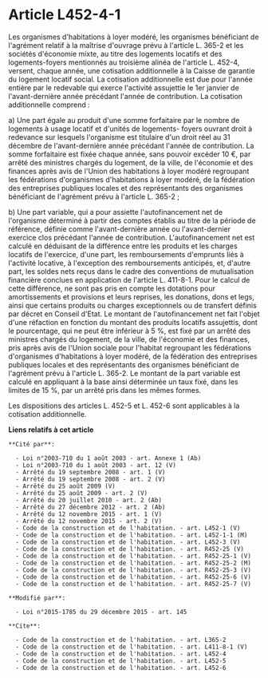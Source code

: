 # Article L452-4-1

Les organismes d'habitations à loyer modéré, les organismes bénéficiant de l'agrément relatif à la maîtrise d'ouvrage prévu à
l'article L. 365-2 et les sociétés d'économie mixte, au titre des logements locatifs et des logements-foyers mentionnés au
troisième alinéa de l'article L. 452-4, versent, chaque année, une cotisation additionnelle à la Caisse de garantie du
logement locatif social. La cotisation additionnelle est due pour l'année entière par le redevable qui exerce l'activité
assujettie le 1er janvier de l'avant-dernière année précédant l'année de contribution. La cotisation additionnelle
comprend : 

a) Une part égale au produit d'une somme forfaitaire par le nombre de logements à usage locatif et d'unités de logements-
foyers ouvrant droit à redevance sur lesquels l'organisme est titulaire d'un droit réel au 31 décembre de l'avant-dernière
année précédant l'année de contribution. La somme forfaitaire est fixée chaque année, sans pouvoir excéder 10 €, par arrêté
des ministres chargés du logement, de la ville, de l'économie et des finances après avis de l'Union des habitations à loyer
modéré regroupant les fédérations d'organismes d'habitations à loyer modéré, de la fédération des entreprises publiques
locales et des représentants des organismes bénéficiant de l'agrément prévu à l'article L. 365-2 ; 

b) Une part variable, qui a pour assiette l'autofinancement net de l'organisme déterminé à partir des comptes établis au
titre de la période de référence, définie comme l'avant-dernière année ou l'avant-dernier exercice clos précédant l'année de
contribution. L'autofinancement net est calculé en déduisant de la différence entre les produits et les charges locatifs de
l'exercice, d'une part, les remboursements d'emprunts liés à l'activité locative, à l'exception des remboursements anticipés,
et, d'autre part, les soldes nets reçus dans le cadre des conventions de mutualisation financière conclues en application de
l'article L. 411-8-1. Pour le calcul de cette différence, ne sont pas pris en compte les dotations pour amortissements et
provisions et leurs reprises, les donations, dons et legs, ainsi que certains produits ou charges exceptionnels ou de
transfert définis par décret en Conseil d'Etat. Le montant de l'autofinancement net fait l'objet d'une réfaction en fonction
du montant des produits locatifs assujettis, dont le pourcentage, qui ne peut être inférieur à 5 %, est fixé par un arrêté
des ministres chargés du logement, de la ville, de l'économie et des finances, pris après avis de l'Union sociale pour
l'habitat regroupant les fédérations d'organismes d'habitations à loyer modéré, de la fédération des entreprises publiques
locales et des représentants des organismes bénéficiant de l'agrément prévu à l'article L. 365-2. Le montant de la part
variable est calculé en appliquant à la base ainsi déterminée un taux fixé, dans les limites de 15 %, par un arrêté pris dans
les mêmes formes. 

Les dispositions des articles L. 452-5 et L. 452-6 sont applicables à la cotisation additionnelle.

**Liens relatifs à cet article**

	**Cité par**:

	  - Loi n°2003-710 du 1 août 2003 - art. Annexe 1 (Ab)
	  - Loi n°2003-710 du 1 août 2003 - art. 12 (V)
	  - Arrêté du 19 septembre 2008 - art. 1 (V)
	  - Arrêté du 19 septembre 2008 - art. 2 (V)
	  - Arrêté du 25 août 2009 (V)
	  - Arrêté du 25 août 2009 - art. 2 (V)
	  - Arrêté du 20 juillet 2010 - art. 2 (Ab)
	  - Arrêté du 27 décembre 2012 - art. 2 (Ab)
	  - Arrêté du 12 novembre 2015 - art. 1 (V)
	  - Arrêté du 12 novembre 2015 - art. 2 (V)
	  - Code de la construction et de l'habitation. - art. L452-1 (V)
	  - Code de la construction et de l'habitation. - art. L452-1-1 (M)
	  - Code de la construction et de l'habitation. - art. L452-3 (V)
	  - Code de la construction et de l'habitation. - art. R452-25 (V)
	  - Code de la construction et de l'habitation. - art. R452-25-1 (V)
	  - Code de la construction et de l'habitation. - art. R452-25-2 (M)
	  - Code de la construction et de l'habitation. - art. R452-25-3 (V)
	  - Code de la construction et de l'habitation. - art. R452-25-6 (V)
	  - Code de la construction et de l'habitation. - art. R452-25-7 (V)

	**Modifié par**:

	  - Loi n°2015-1785 du 29 décembre 2015 - art. 145

	**Cite**:

	  - Code de la construction et de l'habitation. - art. L365-2
	  - Code de la construction et de l'habitation. - art. L411-8-1 (V)
	  - Code de la construction et de l'habitation. - art. L452-4
	  - Code de la construction et de l'habitation. - art. L452-5
	  - Code de la construction et de l'habitation. - art. L452-6
